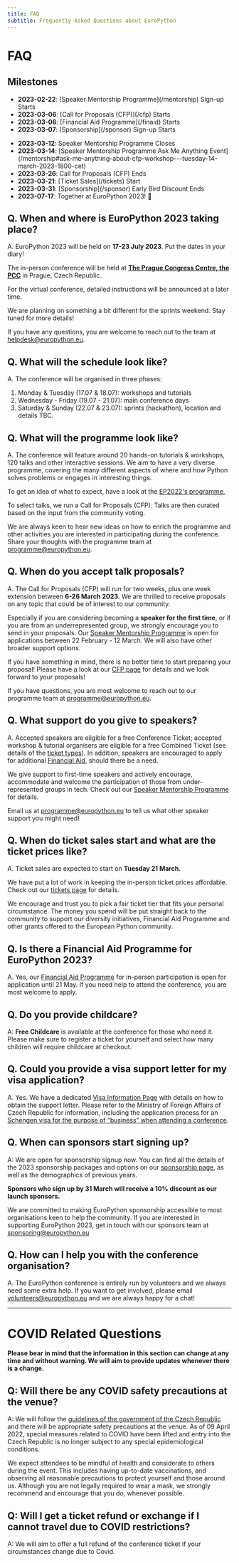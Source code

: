 ```yaml
---
title: FAQ
subtitle: Frequently Asked Questions about EuroPython
---
```


# FAQ
## **Milestones**
<ul className="milestone-done">
<li><b>2023-02-22</b>: [Speaker Mentorship Programme](/mentorship) Sign-up Starts </li>
<li><b>2023-03-06</b>: [Call for Proposals (CFP)](/cfp) Starts </li>
<li><b>2023-03-06</b>: [Financial Aid Programme](/finaid) Starts </li>
<li><b>2023-03-07</b>: [Sponsorship](/sponsor) Sign-up Starts </li>
</ul>

<ul className="milestone-todo">
<li><b>2023-03-12</b>: Speaker Mentorship Programme Closes </li>
<li><b>2023-03-14</b>: [Speaker Mentorship Programme Ask Me Anything Event](/mentorship#ask-me-anything-about-cfp-workshop---tuesday-14-march-2023-1800-cet)</li>
<li><b>2023-03-26</b>: Call for Proposals (CFP) Ends </li>
<li><b>2023-03-21</b>: [Ticket Sales](/tickets) Start</li>
<li><b>2023-03-31</b>: [Sponsorship](/sponsor) Early Bird Discount Ends </li>
<li><b>2023-07-17</b>: Together at EuroPython 2023! 🎊 </li>
</ul>

## **Q. When and where is EuroPython 2023 taking place?**

A. EuroPython 2023 will be held on
**17-23 July 2023**. Put the dates in your diary!

The in-person conference will be held at <b>[The Prague Congress Centre, the PCC](https://www.praguecc.cz/en/homepage)</b> in Prague, Czech Republic.

For the virtual conference, detailed instructions will be announced at a later time.

We are planning on something a bit different for the sprints weekend. Stay tuned for more details!

If you have any questions, you are welcome to reach out to the team at [helpdesk@europython.eu](helpdesk@europython.eu).

## **Q. What will the schedule look like?**

A. The conference will be organised in three phases:

1. Monday & Tuesday (17.07 & 18.07): workshops and tutorials
2. Wednesday - Friday (19.07 - 21.07): main conference days
3. Saturday & Sunday (22.07 & 23.07): sprints (hackathon), location and details TBC.

## **Q. What will the programme look like?**

A. The conference will feature around 20 hands-on tutorials & workshops, 120 talks and other interactive sessions. We aim to have a very diverse programme, covering the many different aspects of where and how Python solves problems or engages in interesting things.

To get an idea of what to expect, have a look at the [EP2022's programme.](https://ep2022.europython.eu/schedule/)

To select talks, we run a Call for Proposals (CFP). Talks are then curated based on the input from the community voting.

We are always keen to hear new ideas on how to enrich the programme and other activities you are interested in participating during the conference. Share your thoughts with the programme team at [programme@europython.eu](mailto:programme@europython.eu).


## **Q. When do you accept talk proposals?**

A. The Call for Proposals (CFP) will run for two weeks, plus one week extension between **6-26 March 2023**. We are thrilled to receive proposals on any topic that could be of interest to our community.

Especially if you are considering becoming a **speaker for the first time**, or if you are from an underrepresented group, we strongly encourage you to send in your proposals. Our [Speaker Mentorship Programme](/mentorship) is open for applications between 22 February - 12 March. We will also have other broader support options.

If you have something in mind, there is no better time to start preparing your proposal! Please have a look at our [CFP page](/cfp) for details and we look forward to your proposals!

If you have questions, you are most welcome to reach out to our programme team at [programme@europython.eu](mailto:programme@europython.eu).

## **Q. What support do you give to speakers?**
A. Accepted speakers are eligible for a free Conference Ticket; accepted workshop & tutorial organisers are eligible for a free Combined Ticket (see details of the [ticket types](/tickets#ticket-types)). In addition, speakers are encouraged to apply for additional [Financial Aid](/finaid), should there be a need.

We give support to first-time speakers and actively encourage, accommodate and welcome the participation of those from under-represented groups in tech. Check out our [Speaker Mentorship Programme](/mentorship) for details.

Email us at [programme@europython.eu](mailto:programme@europython.eu) to tell us what other speaker support you might need!

## **Q. When do ticket sales start and what are the ticket prices like?**

A. Ticket sales are expected to start on **Tuesday 21 March.**

We have put a lot of work in keeping the in-person ticket prices affordable. Check out our [tickets page](/tickets) for details.

We encourage and trust you to pick a fair ticket tier that fits your personal circumstance. The money you spend will be put straight back to the community to support our diversity initiatives, Financial Aid Programme and other grants offered to the European Python community.

## **Q. Is there a Financial Aid Programme for EuroPython 2023?**
A. Yes, our [Financial Aid Programme](/finaid) for in-person participation is open for application until 21 May. If you need help to attend the conference, you are most welcome to apply.

## **Q. Do you provide childcare?**
A: **Free Childcare** is available at the conference for those who need it. Please make sure to register a ticket for yourself and select how many children will require childcare at checkout.

## **Q. Could you provide a visa support letter for my visa application?**
A. Yes. We have a dedicated [Visa Information Page](/visa) with details on how to obtain the support letter. Please refer to the Ministry of Foreign Affairs of Czech Republic for information, including the application process for an [ Schengen visa for the purpose of “business” when attending a conference](https://www.mzv.cz/jnp/en/information_for_aliens/short_stay_visa/conference.html).

## **Q. When can sponsors start signing up?**

A: We are open for sponsorship signup now. You can find all the details of the 2023 sponsorship packages and options on our [sponsorship page](/sponsor), as well as the demographics of previous years.

**Sponsors who sign up by 31 March will receive a 10% discount as our launch sponsors.**

We are committed to making EuroPython sponsorship accessible to most organisations keen to help the community. If you are interested in supporting EuroPython 2023, get in touch with our sponsors team at [sponsoring@europython.eu](sponsoring@europython.eu)

## **Q. How can I help you with the conference organisation?**

A. The EuroPython conference is entirely run by volunteers and we always need some extra help. If you want to get involved, please email [volunteers@europython.eu](volunteers@europython.eu) and we are always happy for a chat!

---

# COVID Related Questions

**Please bear in mind that the information in this section can change at any time and without warning. We will aim to provide updates whenever there is a change.**

## **Q: Will there be any COVID safety precautions at the venue?**

A: We will follow the [guidelines of the government of the Czech Republic](https://www.mvcr.cz/mvcren/article/coronavirus-information-of-moi.aspx) and there will be appropriate safety precautions at the venue. As of 09 April 2022, special measures related to COVID have been lifted and entry into the Czech Republic is no longer subject to any special epidemiological conditions.

We expect attendees to be mindful of health and considerate to others during the event. This includes having up-to-date vaccinations, and observing all reasonable precautions to protect yourself and those around us. Although you are not legally required to wear a mask, we strongly recommend and encourage that you do, whenever possible.

## **Q: Will I get a ticket refund or exchange if I cannot travel due to COVID restrictions?**

A: We will aim to offer a full refund of the conference ticket if your circumstances change due to Covid.
